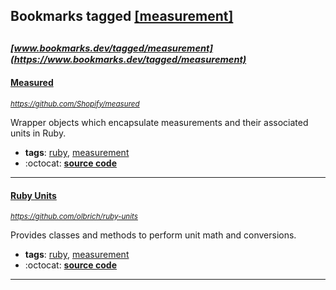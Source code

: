 ## Bookmarks tagged [[measurement]](https://www.bookmarks.dev?q=[measurement])

_<sup><sup>[www.bookmarks.dev/tagged/measurement](https://www.bookmarks.dev/tagged/measurement)</sup></sup>_
---
#### [Measured](https://github.com/Shopify/measured)
_<sup>https://github.com/Shopify/measured</sup>_

Wrapper objects which encapsulate measurements and their associated units in Ruby.
* **tags**: [ruby](../tagged/ruby.md), [measurement](../tagged/measurement.md)
* :octocat: **[source code](https://github.com/Shopify/measured)**
---
#### [Ruby Units](https://github.com/olbrich/ruby-units)
_<sup>https://github.com/olbrich/ruby-units</sup>_

Provides classes and methods to perform unit math and conversions.
* **tags**: [ruby](../tagged/ruby.md), [measurement](../tagged/measurement.md)
* :octocat: **[source code](https://github.com/olbrich/ruby-units)**
---
